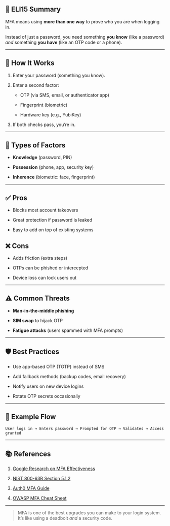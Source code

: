 ## 📘 ELI15 Summary

MFA means using **more than one way** to prove who you are when logging in.

Instead of just a password, you need something **you know** (like a password) _and_ something **you have** (like an OTP code or a phone).

---

## 🧠 How It Works

1. Enter your password (something you know).
    
2. Enter a second factor:
    
    - OTP (via SMS, email, or authenticator app)
        
    - Fingerprint (biometric)
        
    - Hardware key (e.g., YubiKey)
        
3. If both checks pass, you’re in.
    

---

## 🧩 Types of Factors

- **Knowledge** (password, PIN)
    
- **Possession** (phone, app, security key)
    
- **Inherence** (biometric: face, fingerprint)
    

---

## ✅ Pros

- Blocks most account takeovers
    
- Great protection if password is leaked
    
- Easy to add on top of existing systems
    

## ❌ Cons

- Adds friction (extra steps)
    
- OTPs can be phished or intercepted
    
- Device loss can lock users out
    

---

## ⚠️ Common Threats

- **Man-in-the-middle phishing**
    
- **SIM swap** to hijack OTP
    
- **Fatigue attacks** (users spammed with MFA prompts)
    

---

## 🛡️ Best Practices

- Use app-based OTP (TOTP) instead of SMS
    
- Add fallback methods (backup codes, email recovery)
    
- Notify users on new device logins
    
- Rotate OTP secrets occasionally
    

---

## 🧪 Example Flow

```text
User logs in → Enters password → Prompted for OTP → Validates → Access granted
```

---

## 📚 References

1. [Google Research on MFA Effectiveness](https://security.googleblog.com/2019/05/new-research-how-effective-is-basic.html)
    
2. [NIST 800-63B Section 5.1.2](https://pages.nist.gov/800-63-3/sp800-63b.html)
    
3. [Auth0 MFA Guide](https://auth0.com/docs/multifactor-authentication)
    
4. [OWASP MFA Cheat Sheet](https://cheatsheetseries.owasp.org/cheatsheets/Multifactor_Authentication_Cheat_Sheet.html)
    

---

> MFA is one of the best upgrades you can make to your login system. It’s like using a deadbolt _and_ a security code.